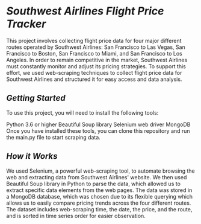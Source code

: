 # *Southwest Airlines Flight Price Tracker*

This project involves collecting flight price data for four major different routes operated by Southwest Airlines: San Francisco to Las Vegas, San Francisco to Boston, San Francisco to Miami, and San Francisco to Los Angeles. In order to remain competitive in the market, Southwest Airlines must constantly monitor and adjust its pricing strategies. To support this effort, we used web-scraping techniques to collect flight price data for Southwest Airlines and structured it for easy access and data analysis.

## *Getting Started*

To use this project, you will need to install the following tools:

Python 3.6 or higher
Beautiful Soup library
Selenium web driver
MongoDB
Once you have installed these tools, you can clone this repository and run the main.py file to start scraping data.

## *How it Works*

We used Selenium, a powerful web-scraping tool, to automate browsing the web and extracting data from Southwest Airlines' website. We then used Beautiful Soup library in Python to parse the data, which allowed us to extract specific data elements from the web pages. The data was stored in a MongoDB database, which was chosen due to its flexible querying which allows us to easily compare pricing trends across the four different routes. The dataset includes web-scraping time, the date, the price, and the route, and is sorted in time series order for easier observation.
